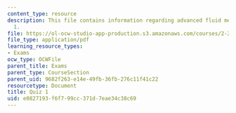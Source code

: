 ```yaml
---
content_type: resource
description: This file contains information regarding advanced fluid mechanics, quiz
  1.
file: https://ol-ocw-studio-app-production.s3.amazonaws.com/courses/2-25-advanced-fluid-mechanics-fall-2013/e0827193f6f799cc371d7eae34c38c69_MIT2_25F13_Quiz1.pdf
file_type: application/pdf
learning_resource_types:
- Exams
ocw_type: OCWFile
parent_title: Exams
parent_type: CourseSection
parent_uid: 9682f263-e14e-49fb-36fb-276c11f41c22
resourcetype: Document
title: Quiz 1
uid: e0827193-f6f7-99cc-371d-7eae34c38c69
---
```

